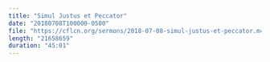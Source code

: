 ```yaml
---
title: "Simul Justus et Peccator"
date: "20180708T100000-0500"
file: "https://cflcn.org/sermons/2018-07-08-simul-justus-et-peccator.m4a"
length: "21658659"
duration: "45:01"
---
```

